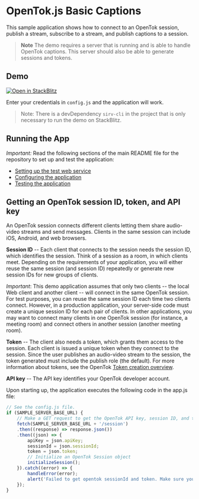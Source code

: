 OpenTok.js Basic Captions
=======================

This sample application shows how to connect to an OpenTok session, publish a stream,
subscribe to a stream, and publish captions to a session.

> **Note** The demo requires a server that is running and is able to handle OpenTok captions. This server should also be able to generate sessions and tokens. 

## Demo

[![Open in StackBlitz](https://developer.stackblitz.com/img/open_in_stackblitz.svg)](https://stackblitz.com/fork/github/opentok/opentok-web-samples/tree/opentok-51006-refactor/Basic-Captions)

Enter your credentials in `config.js` and the application will work.

> Note: There is a devDependency `sirv-cli` in the project that is only necessary to run the demo on StackBlitz.

## Running the App

*Important:* Read the following sections of the main README file for the repository to set up
and test the application:

* [Setting up the test web service](../README.md#setting-up-the-test-web-service)
* [Configuring the application](../README.md#configuring-the-application)
* [Testing the application](../README.md#testing-the-application)

## Getting an OpenTok session ID, token, and API key

An OpenTok session connects different clients letting them share audio-video streams and send
messages. Clients in the same session can include iOS, Android, and web browsers.

**Session ID** -- Each client that connects to the session needs the session ID, which identifies
the session. Think of a session as a room, in which clients meet. Depending on the requirements of
your application, you will either reuse the same session (and session ID) repeatedly or generate
new session IDs for new groups of clients.

*Important*: This demo application assumes that only two clients -- the local Web client and
another client -- will connect in the same OpenTok session. For test purposes, you can reuse the
same session ID each time two clients connect. However, in a production application, your
server-side code must create a unique session ID for each pair of clients. In other applications,
you may want to connect many clients in one OpenTok session (for instance, a meeting room) and
connect others in another session (another meeting room).

**Token** -- The client also needs a token, which grants them access to the session. Each client is
issued a unique token when they connect to the session. Since the user publishes an audio-video
stream to the session, the token generated must include the publish role (the default). For more
information about tokens, see the OpenTok [Token creation
overview](https://tokbox.com/opentok/tutorials/create-token/).

**API key** -- The API key identifies your OpenTok developer account.

Upon starting up, the application executes the following code in the app.js file:

```javascript
// See the config.js file.
if (SAMPLE_SERVER_BASE_URL) {
    // Make a GET request to get the OpenTok API key, session ID, and token from the server
    fetch(SAMPLE_SERVER_BASE_URL + '/session')
    .then((response) => response.json())
    .then((json) => {
        apiKey = json.apiKey;
        sessionId = json.sessionId;
        token = json.token;
        // Initialize an OpenTok Session object
        initializeSession();
    }).catch((error) => {
        handleError(error);
        alert('Failed to get opentok sessionId and token. Make sure you have updated the config.js file.');
    });
}
```
